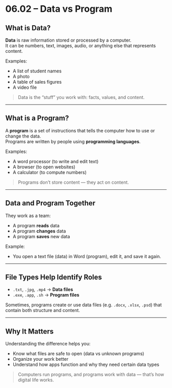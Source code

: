 # 06.02 – Data vs Program

## What is Data?

**Data** is raw information stored or processed by a computer.  
It can be numbers, text, images, audio, or anything else that represents content.

Examples:
- A list of student names  
- A photo  
- A table of sales figures  
- A video file

> Data is the “stuff” you work with: facts, values, and content.

---

## What is a Program?

A **program** is a set of instructions that tells the computer how to use or change the data.  
Programs are written by people using **programming languages**.

Examples:
- A word processor (to write and edit text)
- A browser (to open websites)
- A calculator (to compute numbers)

> Programs don’t store content — they act on content.

---

## Data and Program Together

They work as a team:

- A program **reads** data  
- A program **changes** data  
- A program **saves** new data

Example:
- You open a text file (data) in Word (program), edit it, and save it again.

---

## File Types Help Identify Roles

- `.txt`, `.jpg`, `.mp4` → **Data files**
- `.exe`, `.app`, `.sh` → **Program files**

Sometimes, programs create or use data files (e.g. `.docx`, `.xlsx`, `.psd`) that contain both structure and content.

---

## Why It Matters

Understanding the difference helps you:
- Know what files are safe to open (data vs unknown programs)
- Organize your work better
- Understand how apps function and why they need certain data types

> Computers run programs, and programs work with data — that’s how digital life works.
